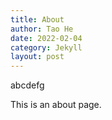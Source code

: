 ```yaml
---
title: About
author: Tao He
date: 2022-02-04
category: Jekyll
layout: post
---
```

abcdefg


This is an about page.
